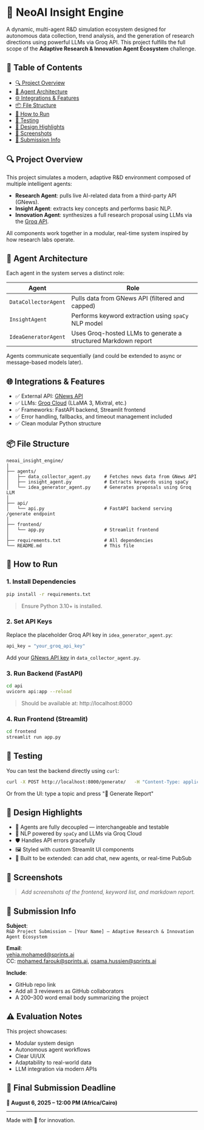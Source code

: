 # 🧠 NeoAI Insight Engine

A dynamic, multi-agent R&D simulation ecosystem designed for autonomous data collection, trend analysis, and the generation of research directions using powerful LLMs via Groq API. This project fulfills the full scope of the **Adaptive Research & Innovation Agent Ecosystem** challenge.

## 📌 Table of Contents

- [🔍 Project Overview](#-project-overview)
- [🧠 Agent Architecture](#-agent-architecture)
- [🌐 Integrations & Features](#-integrations--features)
- [📦 File Structure](#-file-structure)
- [🚀 How to Run](#-how-to-run)
- [🧪 Testing](#-testing)
- [📘 Design Highlights](#-design-highlights)
- [📸 Screenshots](#-screenshots)
- [📩 Submission Info](#-submission-info)

## 🔍 Project Overview

This project simulates a modern, adaptive R&D environment composed of multiple intelligent agents:

- **Research Agent**: pulls live AI-related data from a third-party API (GNews).
- **Insight Agent**: extracts key concepts and performs basic NLP.
- **Innovation Agent**: synthesizes a full research proposal using LLMs via the [Groq API](https://console.groq.com/).

All components work together in a modular, real-time system inspired by how research labs operate.

## 🧠 Agent Architecture

Each agent in the system serves a distinct role:

| Agent              | Role                                                                 |
|-------------------|----------------------------------------------------------------------|
| `DataCollectorAgent` | Pulls data from GNews API (filtered and capped)                    |
| `InsightAgent`     | Performs keyword extraction using `spaCy` NLP model                 |
| `IdeaGeneratorAgent` | Uses Groq-hosted LLMs to generate a structured Markdown report      |

Agents communicate sequentially (and could be extended to async or message-based models later).

## 🌐 Integrations & Features

- ✅ External API: [GNews API](https://gnews.io/)
- ✅ LLMs: [Groq Cloud](https://console.groq.com/) (LLaMA 3, Mixtral, etc.)
- ✅ Frameworks: FastAPI backend, Streamlit frontend
- ✅ Error handling, fallbacks, and timeout management included
- ✅ Clean modular Python structure

## 📦 File Structure

```
neoai_insight_engine/
│
├── agents/
│   ├── data_collector_agent.py     # Fetches news data from GNews API
│   ├── insight_agent.py            # Extracts keywords using spaCy
│   └── idea_generator_agent.py     # Generates proposals using Groq LLM
│
├── api/
│   └── api.py                      # FastAPI backend serving /generate endpoint
│
├── frontend/
│   └── app.py                      # Streamlit frontend
│
├── requirements.txt                # All dependencies
└── README.md                       # This file
```

## 🚀 How to Run

### 1. Install Dependencies

```bash
pip install -r requirements.txt
```

> Ensure Python 3.10+ is installed.

### 2. Set API Keys

Replace the placeholder Groq API key in `idea_generator_agent.py`:
```python
api_key = "your_groq_api_key"
```

Add your [GNews API key](https://gnews.io/) in `data_collector_agent.py`.

### 3. Run Backend (FastAPI)

```bash
cd api
uvicorn api:app --reload
```

> Should be available at: http://localhost:8000

### 4. Run Frontend (Streamlit)

```bash
cd frontend
streamlit run app.py
```

## 🧪 Testing

You can test the backend directly using `curl`:

```bash
curl -X POST http://localhost:8000/generate/   -H "Content-Type: application/json"   -d '{"query": "AI in medicine", "model": "llama3-8b-8192"}'
```

Or from the UI: type a topic and press "🚀 Generate Report"

## 📘 Design Highlights

- 🔄 Agents are fully decoupled — interchangeable and testable
- 🧠 NLP powered by `spaCy` and LLMs via Groq Cloud
- 🛡️ Handles API errors gracefully
- 🖼️ Styled with custom Streamlit UI components
- 🧱 Built to be extended: can add chat, new agents, or real-time PubSub

## 📸 Screenshots

> _Add screenshots of the frontend, keyword list, and markdown report._

## 📩 Submission Info

**Subject**:  
`R&D Project Submission – [Your Name] – Adaptive Research & Innovation Agent Ecosystem`

**Email**:  
yehia.mohamed@sprints.ai  
CC: mohamed.farouk@sprints.ai, osama.hussien@sprints.ai  

**Include**:
- GitHub repo link
- Add all 3 reviewers as GitHub collaborators
- A 200–300 word email body summarizing the project

## ⚠️ Evaluation Notes

This project showcases:

- Modular system design
- Autonomous agent workflows
- Clear UI/UX
- Adaptability to real-world data
- LLM integration via modern APIs

## 🏁 Final Submission Deadline

**📅 August 6, 2025 – 12:00 PM (Africa/Cairo)**

---

Made with 💙 for innovation.
